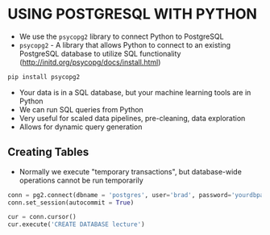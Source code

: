 # USING POSTGRESQL WITH PYTHON

- We use the `psycopg2` library to connect Python to PostgreSQL
- `psycopg2` - A library that allows Python to connect to an existing PostgreSQL database to utilize SQL functionality (http://initd.org/psycopg/docs/install.html)

```sh
pip install psycopg2
```

- Your data is in a SQL database, but your machine learning tools are in Python
- We can run SQL queries from Python
- Very useful for scaled data pipelines, pre-cleaning, data exploration
- Allows for dynamic query generation

## Creating Tables

- Normally we execute "temporary transactions", but database-wide operations cannot be run temporarily

```python
conn = pg2.connect(dbname = 'postgres', user='brad', password='yourdbpasswordhere')
conn.set_session(autocommit = True)

cur = conn.cursor()
cur.execute('CREATE DATABASE lecture')
```
